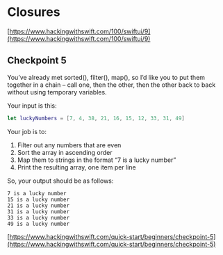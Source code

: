 # Closures

[https://www.hackingwithswift.com/100/swiftui/9](https://www.hackingwithswift.com/100/swiftui/9)

## Checkpoint 5

You’ve already met sorted(), filter(), map(), so I’d like you to put them together in a chain – call one, then the other, then the other back to back without using temporary variables.

Your input is this:

```swift
let luckyNumbers = [7, 4, 38, 21, 16, 15, 12, 33, 31, 49]
```

Your job is to:

1. Filter out any numbers that are even
2. Sort the array in ascending order
3. Map them to strings in the format “7 is a lucky number”
4. Print the resulting array, one item per line

So, your output should be as follows:

```
7 is a lucky number
15 is a lucky number
21 is a lucky number
31 is a lucky number
33 is a lucky number
49 is a lucky number
```

[https://www.hackingwithswift.com/quick-start/beginners/checkpoint-5](https://www.hackingwithswift.com/quick-start/beginners/checkpoint-5)
